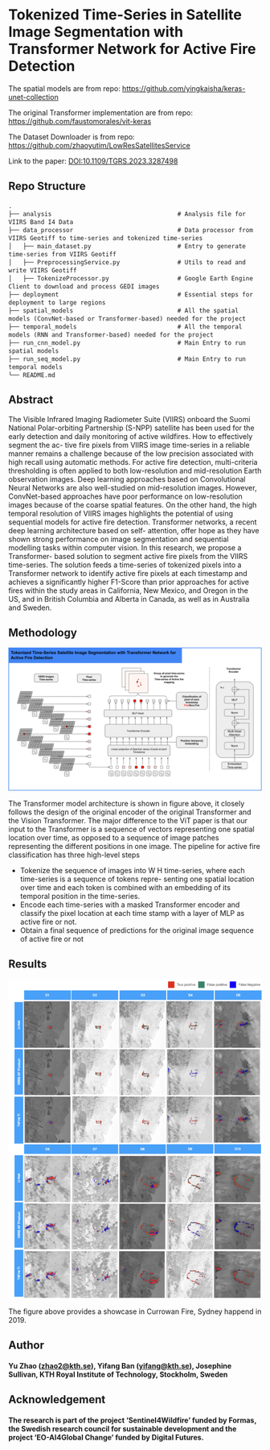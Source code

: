 # Tokenized Time-Series in Satellite Image Segmentation with Transformer Network for Active Fire Detection

The spatial models are from repo: https://github.com/yingkaisha/keras-unet-collection

The original Transformer implementation are from repo: https://github.com/faustomorales/vit-keras

The Dataset Downloader is from repo: https://github.com/zhaoyutim/LowResSatellitesService

Link to the paper: [DOI:10.1109/TGRS.2023.3287498](https://ieeexplore.ieee.org/document/10155171)

## Repo Structure
    .
    ├── analysis                                   # Analysis file for VIIRS Band I4 Data
    ├── data_processor                             # Data processor from VIIRS Geotiff to time-series and tokenized time-series 
    │   ├── main_dataset.py                        # Entry to generate time-series from VIIRS Geotiff
    │   ├── PreprocessingService.py                # Utils to read and write VIIRS Geotiff
    │   ├── TokenizeProcessor.py                   # Google Earth Engine Client to download and process GEDI images
    ├── deployment                                 # Essential steps for deployment to large regions
    ├── spatial_models                             # All the spatial models (ConvNet-based or Transformer-based) needed for the project 
    ├── temporal_models                            # All the temporal models (RNN and Transformer-based) needed for the project
    ├── run_cnn_model.py                           # Main Entry to run spatial models
    ├── run_seq_model.py                           # Main Entry to run temporal models
    └── README.md

## Abstract

The Visible Infrared Imaging Radiometer Suite
(VIIRS) onboard the Suomi National Polar-orbiting Partnership
(S-NPP) satellite has been used for the early detection and daily
monitoring of active wildfires. How to effectively segment the ac-
tive fire pixels from VIIRS image time-series in a reliable manner
remains a challenge because of the low precision associated with
high recall using automatic methods. For active fire detection,
multi-criteria thresholding is often applied to both low-resolution
and mid-resolution Earth observation images. Deep learning
approaches based on Convolutional Neural Networks are also
well-studied on mid-resolution images. However, ConvNet-based
approaches have poor performance on low-resolution images
because of the coarse spatial features. On the other hand, the high
temporal resolution of VIIRS images highlights the potential of
using sequential models for active fire detection. Transformer
networks, a recent deep learning architecture based on self-
attention, offer hope as they have shown strong performance
on image segmentation and sequential modelling tasks within
computer vision. In this research, we propose a Transformer-
based solution to segment active fire pixels from the VIIRS
time-series. The solution feeds a time-series of tokenized pixels
into a Transformer network to identify active fire pixels at each
timestamp and achieves a significantly higher F1-Score than prior
approaches for active fires within the study areas in California,
New Mexico, and Oregon in the US, and in British Columbia
and Alberta in Canada, as well as in Australia and Sweden.

## Methodology

![Alt text](figures/method.svg?raw=true "Methodology")

The Transformer model architecture is shown in figure above,
it closely follows the design of the original encoder of the
original Transformer and the Vision Transformer.
The major difference to the ViT paper is that our input to the
Transformer is a sequence of vectors representing one spatial
location over time, as opposed to a sequence of image patches
representing the different positions in one image. The pipeline
for active fire classification has three high-level steps
* Tokenize the sequence of images into W H time-series,
where each time-series is a sequence of tokens repre-
senting one spatial location over time and each token is
combined with an embedding of its temporal position in
the time-series.
* Encode each time-series with a masked Transformer
encoder and classify the pixel location at each time stamp
with a layer of MLP as active fire or not.
* Obtain a final sequence of predictions for the original
image sequence of active fire or not

## Results
![Alt text](figures/currowan_fire.png?raw=true "Title")

The figure above provides a showcase in Currowan Fire, Sydney happend in 2019.

## Author

#### Yu Zhao (zhao2@kth.se), Yifang Ban (yifang@kth.se), Josephine Sullivan, KTH Royal Institute of Technology, Stockholm, Sweden

## Acknowledgement
#### The research is part of the project ‘Sentinel4Wildfire’ funded by Formas, the Swedish research council for sustainable development and the project ‘EO-AI4Global Change’ funded by Digital Futures.
